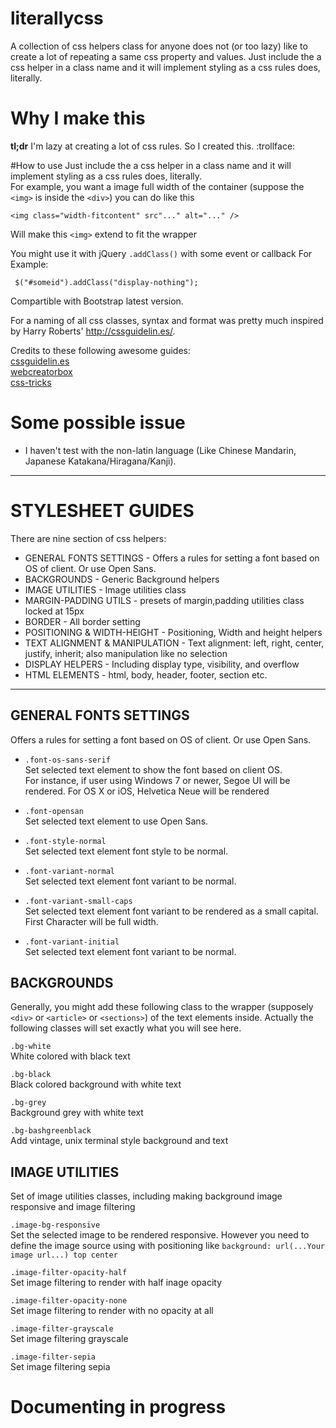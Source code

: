 # literallycss
A collection of css helpers class for anyone does not (or too lazy) like to create a lot of repeating a same css property and values. Just include the a css helper in a class name and it will implement styling as a css rules does, literally. 
    
# Why I make this
**tl;dr** I'm lazy at creating a lot of css rules. So I created this. :trollface:  

#How to use
Just include the a css helper in a class name and it will implement styling as a css rules does, literally.  
For example, you want a image full width of the container (suppose the `<img>` is inside the `<div>`) you can do like this
    
      
    <img class="width-fitcontent" src"..." alt="..." /> 

  Will make this `<img>` extend to fit the wrapper

You might use it with jQuery `.addClass()` with some event or callback 
For Example:

     
     $("#someid").addClass("display-nothing");



Compartible with Bootstrap latest version.
    
For a naming of all css classes, syntax and format was pretty much inspired by Harry Roberts' http://cssguidelin.es/.

Credits to these following awesome guides:  
[cssguidelin.es](http://cssguidelin.es/)  
[webcreatorbox](http://www.webcreatorbox.com/en/)  
[css-tricks](https://css-tricks.com/)

# Some possible issue
* I haven't test with the non-latin language (Like Chinese Mandarin, Japanese Katakana/Hiragana/Kanji).


---

# STYLESHEET GUIDES

There are nine section of css helpers:
 * GENERAL FONTS SETTINGS -         Offers a rules for setting a font based on OS of client.
                                    Or use Open Sans.
 * BACKGROUNDS  -                   Generic Background helpers
 * IMAGE UTILITIES -                Image utilities class
 * MARGIN-PADDING UTILS -           presets of margin,padding utilities class
                                    locked at 15px
 * BORDER -                         All border setting
 * POSITIONING & WIDTH-HEIGHT -     Positioning, Width and height helpers
 * TEXT ALIGNMENT & MANIPULATION -  Text alignment: left, right, center, justify, inherit;
                                    also manipulation like no selection
 * DISPLAY HELPERS -                Including display type, visibility, and overflow
 * HTML ELEMENTS -                  html, body, header, footer, section etc.

--- 
## GENERAL FONTS SETTINGS  
Offers a rules for setting a font based on OS of client. Or use Open Sans.  

* `.font-os-sans-serif`  
Set selected text element to show the font based on client OS.  
For instance, if user using Windows 7 or newer, Segoe UI will be rendered. For OS X or iOS, Helvetica Neue will be rendered  

* `.font-opensan`  
Set selected text element to use Open Sans.  

* `.font-style-normal`  
Set selected text element font style to be normal.  

* `.font-variant-normal`  
Set selected text element font variant to be normal.  

* `.font-variant-small-caps`  
Set selected text element font variant to be rendered as a small capital. First Character will be full width.  

* `.font-variant-initial`  
Set selected text element font variant to be normal.  


## BACKGROUNDS 
Generally, you might add these following class to the wrapper (supposely `<div>` or `<article>` or `<sections>`) of the text elements inside. Actually the following classes will set exactly what you will see here.  

`.bg-white`  
White colored with black text

`.bg-black`  
Black colored background with white text

`.bg-grey`  
Background grey with white text  

`.bg-bashgreenblack`  
Add vintage, unix terminal style background and text


## IMAGE UTILITIES
Set of image utilities classes, including making background image responsive and image filtering  

`.image-bg-responsive`  
Set the selected image to be rendered responsive. However you need to define the image source using with positioning like `background: url(...Your image url...) top center`  

`.image-filter-opacity-half`  
Set image filtering to render with half inage opacity

`.image-filter-opacity-none`  
Set image filtering to render with no opacity at all

`.image-filter-grayscale`  
Set image filtering grayscale

`.image-filter-sepia`  
Set image filtering sepia

# Documenting in progress
